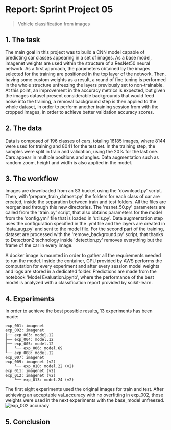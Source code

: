 # Report: Sprint Project 05
> Vehicle classification from images

## 1. The task
The main goal in this project was to build a CNN model capable of predicting car classes appearing in a set of images. As a base model, imagenet weights are used within the structure of a ResNet50 neural network. As a first approach, the parameters obtained by the images selected for the training are positioned in the top layer of the network. Then, having some custom weights as a result, a round of fine tuning is performed in the whole structure unfreezing the layers previously set to non-trainable. At this point, an improvement in the accuracy metrics is expected, but given the images dataset present considerable backgrounds that would feed noise into the training, a removal background step is then applied to the whole dataset, in order to perform another training session from with the cropped images, in order to achieve better validation accuracy scores.

## 2. The data
Data is composed of 196 classes of cars, totaling 16185 images, where 8144 were used for training and 8041 for the test set. In the training step, the samples were split in train and validation, using the 20% for the last one. Cars appear in multiple positions and angles. Data augmentation such as random zoom, height and width is also applied in the model.

## 3. The workflow
Images are downloaded from an S3 bucket using the 'download.py' script. Then, with 'prepare_train_dataset.py' the folders for each class of car are created, inside the separation between train and test folders. All the files are reorganized through this new directories. The 'resnet_50.py' parameters are called from the 'train.py' script, that also obtains parameters for the model from the 'config.yml' file that is loaded in 'utils.py'. Data augmentation step uses the configuration specified in the .yml file and the layers are created in 'data_aug.py' and sent to the model file. For the second part of the training, dataset are processed with the 'remove_background.py' script, that thanks to Detectron2 technology inside 'detection.py' removes everything but the frame of the car in every image.

A docker image is mounted in order to gather all the requirements needed to run the model. Inside the container, GPU provided by AWS performs the computation for every experiment and after every session model weights and logs are stored in a dedicated folder. Predictions are made from the notebook 'Model Evaluation.ipynb', where the performance of the best model is analyzed with a classification report provided by scikit-learn.

## 4. Experiments
In order to achieve the best possible results, 13 experiments has been made:

```
exp_001: imagenet
exp_002: imagenet
├── exp_003: model.12
├── exp_004: model.12
├── exp_005: model.12
│   └── exp_006: model.69
└── exp_008: model.12
exp_007: imagenet
exp_009: imagenet (v2)
    └── exp_010: model.22 (v2)
exp_011: imagenet (v2)
exp_012: imagenet (v2)
    └── exp_013: model.24 (v2)
```
The first eight experiments used the original images for train and test. After achieving an acceptable val_accuracy with no overfitting in exp_002, those weights were used in the next experiments with the base_model unfreezed.
![exp_002 accuracy](/path/to/img.jpg "Accuracy")


## 5. Conclusion




